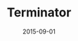 ---
location: /assets/img/artwork/terminator.jpg
title: Terminator
date: 2015-09-01
tags: 
  - charcoal
---